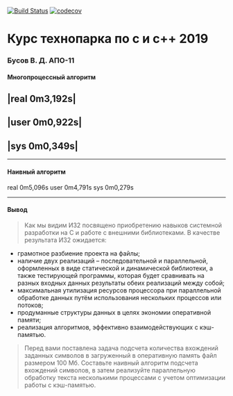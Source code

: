 [![Build Status](https://travis-ci.org/vladbusov/tp_c_cpp_2019.svg?branch=iz2)](https://travis-ci.org/vladbusov/tp_c_cpp_2019)
[![codecov](https://codecov.io/gh/vladbusov/tp_c_cpp_2019/branch/iz2/graph/badge.svg)](https://codecov.io/gh/vladbusov/tp_c_cpp_2019)

# Курс технопарка по с и c++ 2019
### Бусов В. Д. АПО-11

#### Многопроцессный алгоритм
|real    0m3,192s|
------------------
|user    0m0,922s|
------------------
|sys     0m0,349s|
------------------
____
#### Наивный алгоритм
real    0m5,096s
user    0m4,791s
sys     0m0,279s
____
#### Вывод
> Как мы видим
> ИЗ2 посвящено приобретению навыков системной разработки на C и работе с внешними библиотеками. В качестве результата ИЗ2 ожидается:
* грамотное разбиение проекта на файлы;
* наличие двух реализаций – последовательной и параллельной, оформленных в виде статической и динамической библиотеки, а также тестирующей программы, которая будет сравнивать на разных входных данных результаты обеих реализаций между собой;
* максимальная утилизация ресурсов процессора при параллельной обработке данных путём использования нескольких процессов или потоков;
* продуманные структуры данных в целях экономии оперативной памяти;
* реализация алгоритмов, эффективно взаимодействующих с кэш-памятью.

> Перед вами поставлена задача подсчета количества вхождений заданных символов в загруженный в оперативную память файл размером 100 Мб. Составьте наивный алгоритм подсчета вхождений символов, в затем реализуйте параллельную обработку текста несколькими процессами с учетом оптимизации работы с кэш-памятью.

